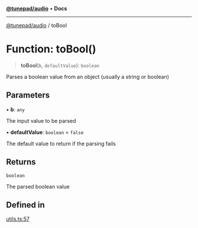 [**@tunepad/audio**](../README.md) • **Docs**

***

[@tunepad/audio](../globals.md) / toBool

# Function: toBool()

> **toBool**(`b`, `defaultValue`): `boolean`

Parses a boolean value from an object (usually a string or boolean)

## Parameters

• **b**: `any`

The input value to be parsed

• **defaultValue**: `boolean` = `false`

The default value to return if the parsing fails

## Returns

`boolean`

The parsed boolean value

## Defined in

[utils.ts:57](https://github.com/TIDAL-Lab/tunepad_audio/blob/1e1bd16c9c764bdf488b791f76cac7abae0e3b33/src/utils.ts#L57)
